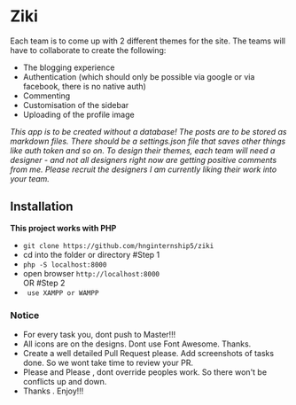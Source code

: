 # Ziki

Each team is to come up with 2 different themes for the site. The teams will have to collaborate to create the following:
  - The blogging experience
  - Authentication (which should only be possible via google or via facebook, there is no native auth)
  - Commenting
  - Customisation of the sidebar
  - Uploading of the profile image
  
*This app is to be created *without a database*! The posts are to be stored as markdown files.*
_There should be a settings.json file that saves other things like auth token and so on.
To design their themes, each team will need a designer - and not all designers right now are getting positive comments from me. Please recruit the designers I am currently liking their work into your team._


## Installation
 **This project works with PHP**
* `git clone https://github.com/hnginternship5/ziki`
* cd into the folder or directory
#Step 1
* ```php -S localhost:8000```
* open browser ``http://localhost:8000``    
OR
#Step 2
* ``` use XAMPP or WAMPP```
### Notice
* For every task you, dont push to Master!!!
* All icons are on the designs. Dont use Font Awesome. Thanks.
* Create a well detailed Pull Request please. Add screenshots of tasks done. So we wont take time to review your PR.
* Please and Please , dont override peoples work. So there won't be conflicts up and down.
* Thanks . Enjoy!!!
### 